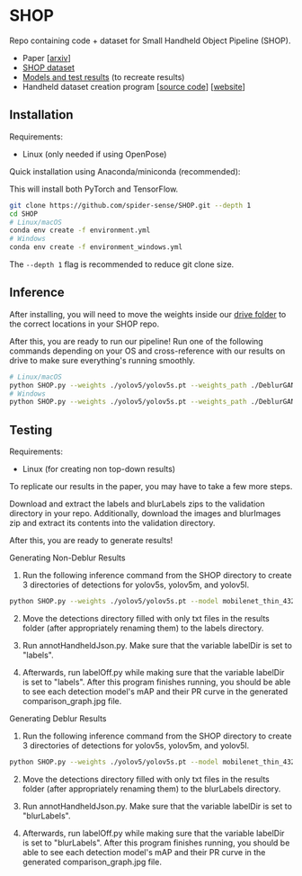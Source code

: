 # SHOP
Repo containing code + dataset for Small Handheld Object Pipeline (SHOP).

- Paper [[arxiv](https://arxiv.org/abs/2203.15228)]
- [SHOP dataset](https://github.com/spider-sense/SHOP/releases/tag/0.1.0)
- [Models and test results](https://drive.google.com/drive/u/0/folders/1DbA9OkVI6kw_TNvhMKQHpfm8U9v0gzC8) (to recreate results)
- Handheld dataset creation program [<a href="https://github.com/spider-sense/handheld-classification">source code</a>] 
[[website](https://spider-sense.github.io/handheld-classification/)]

## Installation
Requirements:
- Linux (only needed if using OpenPose)

Quick installation using Anaconda/miniconda (recommended):

This will install both PyTorch and TensorFlow.

```bash
git clone https://github.com/spider-sense/SHOP.git --depth 1
cd SHOP
# Linux/macOS
conda env create -f environment.yml
# Windows
conda env create -f environment_windows.yml
```

The `--depth 1` flag is recommended to reduce git clone size.

## Inference
After installing, you will need to move the weights inside our [drive folder](https://drive.google.com/drive/u/0/folders/1DbA9OkVI6kw_TNvhMKQHpfm8U9v0gzC8) to the correct locations in your SHOP repo.

After this, you are ready to run our pipeline! Run one of the following commands depending on your OS and cross-reference with our results on drive to make sure everything's running smoothly.

```bash
# Linux/macOS
python SHOP.py --weights ./yolov5/yolov5s.pt --weights_path ./DeblurGANv2/fpn_mobilenet.h5 --model mobilenet_thin_432x368 --det-model ./yolov5/crowdhuman_yolov5m.pt --pose-model pose_estimation/simdr_hrnet_w48_256x192.pth --upper-conf-thres 1.1 --handheld --save-txt --source ./tests/
# Windows
python SHOP.py --weights ./yolov5/yolov5s.pt --weights_path ./DeblurGANv2/fpn_mobilenet.h5 --model mobilenet_thin_432x368 --det-model ./yolov5/crowdhuman_yolov5m.pt --pose-model pose_estimation/simdr_hrnet_w48_256x192.pth --upper-conf-thres 1.1 --handheld --save-txt --source ./tests/ --poseNum -1
```

## Testing
Requirements:
- Linux (for creating non top-down results)

To replicate our results in the paper, you may have to take a few more steps.

Download and extract the labels and blurLabels zips to the validation directory in your repo. Additionally, download the images and blurImages zip and extract its contents into the validation directory.

After this, you are ready to generate results!

Generating Non-Deblur Results
1. Run the following inference command from the SHOP directory to create 3 directories of detections for yolov5s, yolov5m, and yolov5l.
```bash
python SHOP.py --weights ./yolov5/yolov5s.pt --model mobilenet_thin_432x368 --det-model ./yolov5/crowdhuman_yolov5m.pt --pose-model ../yolov5-pose/poseEstimation/simdr_hrnet_w48_256x192.pth --upper-conf-thres 0.7 --conf-thres 0.001 --weights_path DeblurGANv2/fpn_mobilenet.h5 --noDeblur --source ./validation/images/ --save-txt --handheld --nosave --noPose; python SHOP.py --weights ./yolov5/yolov5m.pt --model mobilenet_thin_432x368 --det-model ./yolov5/crowdhuman_yolov5m.pt --pose-model ../yolov5-pose/poseEstimation/simdr_hrnet_w48_256x192.pth --upper-conf-thres 0.7 --conf-thres 0.001 --weights_path DeblurGANv2/fpn_mobilenet.h5 --noDeblur --source ./validation/images/ --save-txt --handheld --nosave --noPose; python SHOP.py --weights ./yolov5/yolov5l.pt --model mobilenet_thin_432x368 --det-model ./yolov5/crowdhuman_yolov5m.pt --pose-model ../yolov5-pose/poseEstimation/simdr_hrnet_w48_256x192.pth --upper-conf-thres 0.7 --conf-thres 0.001 --weights_path DeblurGANv2/fpn_mobilenet.h5 --noDeblur --source ./validation/images/ --save-txt --handheld --noPose --nosave 
```

2. Move the detections directory filled with only txt files in the results folder (after appropriately renaming them) to the labels directory.

3. Run annotHandheldJson.py. Make sure that the variable labelDir is set to "labels".

4. Afterwards, run labelOff.py while making sure that the variable labelDir is set to "labels". After this program finishes running, you should be able to see each detection model's mAP and their PR curve in the generated comparison_graph.jpg file.

Generating Deblur Results
1. Run the following inference command from the SHOP directory to create 3 directories of detections for yolov5s, yolov5m, and yolov5l.
```bash
python SHOP.py --weights ./yolov5/yolov5s.pt --model mobilenet_thin_432x368 --det-model ./yolov5/crowdhuman_yolov5m.pt --pose-model ../yolov5-pose/poseEstimation/simdr_hrnet_w48_256x192.pth --upper-conf-thres 0.7 --conf-thres 0.001 --weights_path DeblurGANv2/fpn_mobilenet.h5 --source ./validation/blurImages/ --save-txt --handheld --nosave --noPose; python SHOP.py --weights ./yolov5/yolov5m.pt --model mobilenet_thin_432x368 --det-model ./yolov5/crowdhuman_yolov5m.pt --pose-model ../yolov5-pose/poseEstimation/simdr_hrnet_w48_256x192.pth --upper-conf-thres 0.7 --conf-thres 0.001 --weights_path DeblurGANv2/fpn_mobilenet.h5 --source ./validation/blurImages/ --save-txt --handheld --nosave --noPose; python SHOP.py --weights ./yolov5/yolov5l.pt --model mobilenet_thin_432x368 --det-model ./yolov5/crowdhuman_yolov5m.pt --pose-model ../yolov5-pose/poseEstimation/simdr_hrnet_w48_256x192.pth --upper-conf-thres 0.7 --conf-thres 0.001 --weights_path DeblurGANv2/fpn_mobilenet.h5 --source ./validation/blurImages/ --save-txt --handheld --noPose --nosave
```

2. Move the detections directory filled with only txt files in the results folder (after appropriately renaming them) to the blurLabels directory. 

3. Run annotHandheldJson.py. Make sure that the variable labelDir is set to "blurLabels".

4. Afterwards, run labelOff.py while making sure that the variable labelDir is set to "blurLabels". After this program finishes running, you should be able to see each detection model's mAP and their PR curve in the generated comparison_graph.jpg file.
